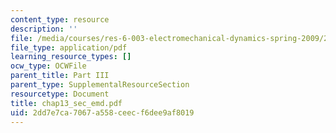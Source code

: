 ```yaml
---
content_type: resource
description: ''
file: /media/courses/res-6-003-electromechanical-dynamics-spring-2009/2dd7e7ca7067a558ceecf6dee9af8019_chap13_sec_emd.pdf
file_type: application/pdf
learning_resource_types: []
ocw_type: OCWFile
parent_title: Part III
parent_type: SupplementalResourceSection
resourcetype: Document
title: chap13_sec_emd.pdf
uid: 2dd7e7ca-7067-a558-ceec-f6dee9af8019
---
```

